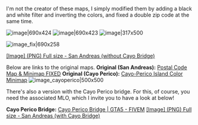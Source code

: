 I'm not the creator of these maps, I simply modified them by adding a black and white filter and inverting the colors, and fixed a double zip code at the same time.

![image|690x424](https://forum-cfx-re.akamaized.net/original/5X/c/e/b/8/ceb8bfa3b1dd33f2675205189622b73a5650a99b.jpeg)
![image|690x423](https://forum-cfx-re.akamaized.net/original/5X/c/d/d/b/cddb11c370f6afcacf04d344537df8499689a18d.jpeg)
![image|317x500](https://forum-cfx-re.akamaized.net/original/5X/9/a/0/a/9a0a3a6befd9b572bfbe927ad3665ae1ae452745.jpeg)


![image_fix|690x258](https://forum-cfx-re.akamaized.net/original/5X/a/7/c/9/a7c993f511ae78097a3daf4213ae49acf1abc27f.jpeg)

[[Image] (PNG) Full size - San Andreas (without Cayo Bridge)](https://github.com/Xari0x/black-and-white-map/blob/main/image_sanandreas.png)

Below are links to the original maps.
**Original (San Andreas):** [Postal Code Map & Minimap FIXED](https://forum.cfx.re/t/free-release-postal-code-map-minimap-fixed/4882127)
**Original (Cayo Perico):** [Cayo-Perico Island Color Minimap](https://forum.cfx.re/t/exclusivity-cayo-perico-island-color-minimap/2003927)
![image_cayoperico|500x500](https://forum-cfx-re.akamaized.net/original/5X/8/5/2/3/85237f536c7fcb6c4a50fe3994d74cf0afaec237.jpeg)


There's also a version with the Cayo Perico bridge. For this, of course, you need the associated MLO, which I invite you to have a look at below!

**Cayo Perico Bridge:** [Cayo Perico Bridge | GTA5 - FIVEM](https://forum.cfx.re/t/paid-cayo-perico-bridge-gta5-fivem/4853624)
[[Image] (PNG) Full size - San Andreas (with Cayo Bridge)](https://github.com/Xari0x/black-and-white-map/blob/main/image_sanandreas_bridge.png)
